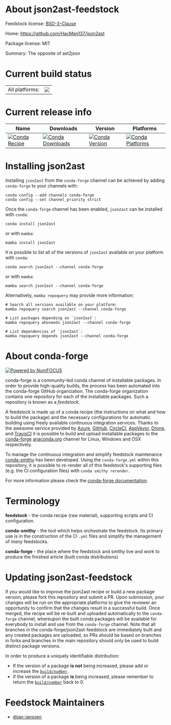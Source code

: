 About json2ast-feedstock
========================

Feedstock license: [BSD-3-Clause](https://github.com/conda-forge/json2ast-feedstock/blob/main/LICENSE.txt)

Home: https://github.com/HacMan137/json2ast

Package license: MIT

Summary: The opposite of ast2json

Current build status
====================


<table><tr><td>All platforms:</td>
    <td>
      <a href="https://dev.azure.com/conda-forge/feedstock-builds/_build/latest?definitionId=25733&branchName=main">
        <img src="https://dev.azure.com/conda-forge/feedstock-builds/_apis/build/status/json2ast-feedstock?branchName=main">
      </a>
    </td>
  </tr>
</table>

Current release info
====================

| Name | Downloads | Version | Platforms |
| --- | --- | --- | --- |
| [![Conda Recipe](https://img.shields.io/badge/recipe-json2ast-green.svg)](https://anaconda.org/conda-forge/json2ast) | [![Conda Downloads](https://img.shields.io/conda/dn/conda-forge/json2ast.svg)](https://anaconda.org/conda-forge/json2ast) | [![Conda Version](https://img.shields.io/conda/vn/conda-forge/json2ast.svg)](https://anaconda.org/conda-forge/json2ast) | [![Conda Platforms](https://img.shields.io/conda/pn/conda-forge/json2ast.svg)](https://anaconda.org/conda-forge/json2ast) |

Installing json2ast
===================

Installing `json2ast` from the `conda-forge` channel can be achieved by adding `conda-forge` to your channels with:

```
conda config --add channels conda-forge
conda config --set channel_priority strict
```

Once the `conda-forge` channel has been enabled, `json2ast` can be installed with `conda`:

```
conda install json2ast
```

or with `mamba`:

```
mamba install json2ast
```

It is possible to list all of the versions of `json2ast` available on your platform with `conda`:

```
conda search json2ast --channel conda-forge
```

or with `mamba`:

```
mamba search json2ast --channel conda-forge
```

Alternatively, `mamba repoquery` may provide more information:

```
# Search all versions available on your platform:
mamba repoquery search json2ast --channel conda-forge

# List packages depending on `json2ast`:
mamba repoquery whoneeds json2ast --channel conda-forge

# List dependencies of `json2ast`:
mamba repoquery depends json2ast --channel conda-forge
```


About conda-forge
=================

[![Powered by
NumFOCUS](https://img.shields.io/badge/powered%20by-NumFOCUS-orange.svg?style=flat&colorA=E1523D&colorB=007D8A)](https://numfocus.org)

conda-forge is a community-led conda channel of installable packages.
In order to provide high-quality builds, the process has been automated into the
conda-forge GitHub organization. The conda-forge organization contains one repository
for each of the installable packages. Such a repository is known as a *feedstock*.

A feedstock is made up of a conda recipe (the instructions on what and how to build
the package) and the necessary configurations for automatic building using freely
available continuous integration services. Thanks to the awesome service provided by
[Azure](https://azure.microsoft.com/en-us/services/devops/), [GitHub](https://github.com/),
[CircleCI](https://circleci.com/), [AppVeyor](https://www.appveyor.com/),
[Drone](https://cloud.drone.io/welcome), and [TravisCI](https://travis-ci.com/)
it is possible to build and upload installable packages to the
[conda-forge](https://anaconda.org/conda-forge) [anaconda.org](https://anaconda.org/)
channel for Linux, Windows and OSX respectively.

To manage the continuous integration and simplify feedstock maintenance
[conda-smithy](https://github.com/conda-forge/conda-smithy) has been developed.
Using the ``conda-forge.yml`` within this repository, it is possible to re-render all of
this feedstock's supporting files (e.g. the CI configuration files) with ``conda smithy rerender``.

For more information please check the [conda-forge documentation](https://conda-forge.org/docs/).

Terminology
===========

**feedstock** - the conda recipe (raw material), supporting scripts and CI configuration.

**conda-smithy** - the tool which helps orchestrate the feedstock.
                   Its primary use is in the construction of the CI ``.yml`` files
                   and simplify the management of *many* feedstocks.

**conda-forge** - the place where the feedstock and smithy live and work to
                  produce the finished article (built conda distributions)


Updating json2ast-feedstock
===========================

If you would like to improve the json2ast recipe or build a new
package version, please fork this repository and submit a PR. Upon submission,
your changes will be run on the appropriate platforms to give the reviewer an
opportunity to confirm that the changes result in a successful build. Once
merged, the recipe will be re-built and uploaded automatically to the
`conda-forge` channel, whereupon the built conda packages will be available for
everybody to install and use from the `conda-forge` channel.
Note that all branches in the conda-forge/json2ast-feedstock are
immediately built and any created packages are uploaded, so PRs should be based
on branches in forks and branches in the main repository should only be used to
build distinct package versions.

In order to produce a uniquely identifiable distribution:
 * If the version of a package **is not** being increased, please add or increase
   the [``build/number``](https://docs.conda.io/projects/conda-build/en/latest/resources/define-metadata.html#build-number-and-string).
 * If the version of a package **is** being increased, please remember to return
   the [``build/number``](https://docs.conda.io/projects/conda-build/en/latest/resources/define-metadata.html#build-number-and-string)
   back to 0.

Feedstock Maintainers
=====================

* [@jan-janssen](https://github.com/jan-janssen/)

